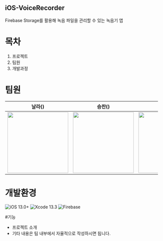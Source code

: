 ## iOS-VoiceRecorder
Firebase Storage를 활용해 녹음 파일을 관리할 수 있는 녹음기 앱

# 목차
1. 프로젝트
2. 팀원
3. 개발과정

# 팀원
|날라()|승찬()|국(오국원)|
|--|--|--|
|[<img src="https://user-images.githubusercontent.com/75964073/178100225-48512f56-fe93-47f3-88e5-c1cb29110f66.png" width="200">](https://github.com/jazz-ing)|[<img src="https://user-images.githubusercontent.com/75964073/178100281-e807328d-df64-4024-9bf4-886a35609e4c.png" width="200">](https://github.com/seungchan2)|[<img src="https://user-images.githubusercontent.com/75964073/178100336-b5893584-2dc3-4df5-a493-bb38c4f5cf2b.png" width="200">](https://github.com/oguuk)|


# 개발환경
![iOS 13.0+](https://img.shields.io/badge/iOS-13.0%2B-lightgrey) 
![Xcode 13.3](https://img.shields.io/badge/Xcode-13.3-blue)
![Firebase](https://img.shields.io/badge/Firebase-9.3.0-orange)

#기능


- 프로젝트 소개
- 기타 내용은 팀 내부에서 자율적으로 작성하시면 됩니다.
